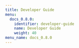 ```yaml
---
title: Developer Guide
menu:
  docs_0.8.0:
    identifier: developer-guide
    name: Developer Guide
    weight: 40
menu_name: docs_0.8.0
---
```

